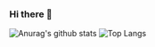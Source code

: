 ### Hi there 👋
![Anurag's github stats](https://github-readme-stats.vercel.app/api?username=rainday1029&theme=vue-dark)
![Top Langs](https://github-readme-stats.vercel.app/api/top-langs/?username=rainday1029&theme=vue-dark)

<!--
**rainday1029/rainday1029** is a ✨ _special_ ✨ repository because its `README.md` (this file) appears on your GitHub profile.

Here are some ideas to get you started:

- 🔭 I’m currently working on ...
- 🌱 I’m currently learning ...
- 👯 I’m looking to collaborate on ...
- 🤔 I’m looking for help with ...
- 💬 Ask me about ...
- 📫 How to reach me: ...
- 😄 Pronouns: ...
- ⚡ Fun fact: ...
-->
